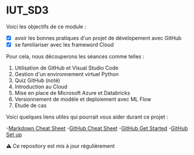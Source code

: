 # IUT_SD3

Voici les objectifs de ce module :
- [x] avoir les bonnes pratiques d'un projet de dévelopement avec GitHub 
- [x] se familiariser avec les frameword Cloud

Pour cela, nous découperons les séances comme telles : 

1. Utilisation de GitHub et Visual Studio Code
2. Gestion d'un environnement virtuel Python
3. Quiz GitHub (noté)
4. Introduction au Cloud
5. Mise en place de Microsoft Azure et Databricks
6. Versionnement de modèle et deploiement avec ML Flow
7. Etude de cas

Voici quelques liens utiles qui pourrait vous aider durant ce projet : 

-[Markdown Cheat Sheet]('https://www.markdownguide.org/cheat-sheet/')
-[GitHub Cheat Sheet]('https://training.github.com/downloads/fr/github-git-cheat-sheet.pdf')
-[GitHub Get Started]('https://docs.github.com/fr/get-started/quickstart/hello-world')
-[GitHub Set up]('https://docs.github.com/fr/get-started/quickstart/set-up-git')

:warning: Ce repository est mis à jour régulièrement